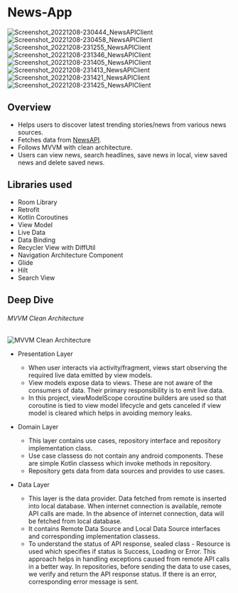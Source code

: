 # News-App
![Screenshot_20221208-230444_NewsAPIClient](https://user-images.githubusercontent.com/39825424/206526972-d4ed425d-bcc0-4907-8dac-62964fa79fe9.jpg)
![Screenshot_20221208-230458_NewsAPIClient](https://user-images.githubusercontent.com/39825424/206527604-d5fa414d-ae2f-45af-9872-b2559fd10685.jpg)
![Screenshot_20221208-231255_NewsAPIClient](https://user-images.githubusercontent.com/39825424/206527639-d6ff8ea3-5d00-459b-b9db-91cbff362b3a.jpg)
![Screenshot_20221208-231346_NewsAPIClient](https://user-images.githubusercontent.com/39825424/206527680-6e8ffebd-3616-4ca2-87b0-41bb28f3ca6c.jpg)
![Screenshot_20221208-231405_NewsAPIClient](https://user-images.githubusercontent.com/39825424/206527713-bec0762a-52e2-4db0-8ec5-3e9951c4d138.jpg)
![Screenshot_20221208-231413_NewsAPIClient](https://user-images.githubusercontent.com/39825424/206527741-9ccf65d3-c10f-433f-b03e-9a44b6445279.jpg)
![Screenshot_20221208-231421_NewsAPIClient](https://user-images.githubusercontent.com/39825424/206527762-f3bf8ad0-e011-480f-869a-7fec71581096.jpg)
![Screenshot_20221208-231425_NewsAPIClient](https://user-images.githubusercontent.com/39825424/206527787-1c5de451-fe45-4e17-8523-f65c47727078.jpg)

## Overview
* Helps users to discover latest trending stories/news from various news sources. 
* Fetches data from [NewsAPI](https://newsapi.org/). 
* Follows MVVM with clean architecture.
* Users can view news, search headlines, save news in local, view saved news and delete saved news.

## Libraries used
* Room Library
* Retrofit
* Kotlin Coroutines
* View Model
* Live Data
* Data Binding
* Recycler View with DiffUtil
* Navigation Architecture Component
* Glide
* Hilt
* Search View

## Deep Dive
###### MVVM Clean Architecture
![MVVM Clean Architecture](https://user-images.githubusercontent.com/39825424/206482851-5dac75fe-1bbc-4f4b-ac48-a6ee51614ee7.jpg)

* Presentation Layer
   * When user interacts via activity/fragment, views start observing the required live data emitted by view models.
   * View models expose data to views. These are not aware of the consumers of data. Their primary responsibility is to emit live data.
   * In this project, viewModelScope coroutine builders are used so that coroutine is tied to view model lifecycle and gets canceled if view model is cleared which helps in avoiding memory leaks.

* Domain Layer
  * This layer contains use cases, repository interface and repository implementation class.
  * Use case classess do not contain any android components. These are simple Kotlin classess which invoke methods in repository.
  * Repository gets data from data sources and provides to use cases.

* Data Layer
   * This layer is the data provider. Data fetched from remote is inserted into local database. When internet connection is available, remote API calls are made. In the absence of internet connection, data will be fetched from local database.
   * It contains Remote Data Source and Local Data Source interfaces and corresponding implementation classess.
   * To understand the status of API response, sealed class - Resource is used which specifies if status is Success, Loading or Error. This approach helps in handling exceptions caused from remote API calls in a better way. In repositories, before sending the data to use cases, we verify and return the API response status. If there is an error, corresponding error message is sent.


  
